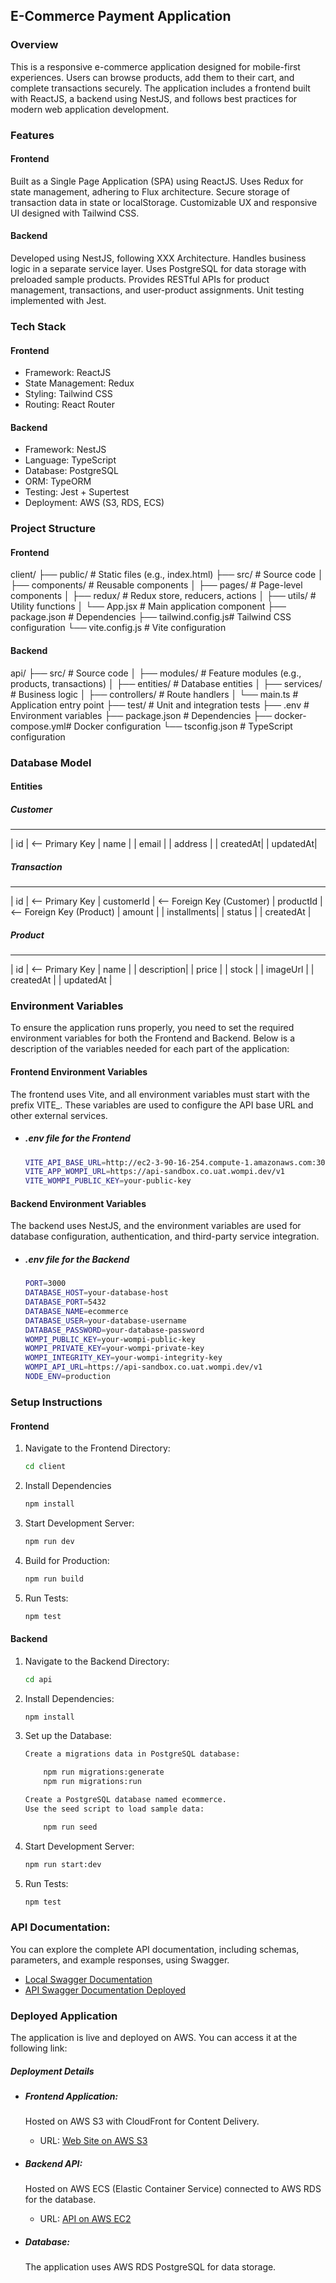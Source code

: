 ## E-Commerce Payment Application

### Overview

This is a responsive e-commerce application designed for mobile-first experiences. Users can browse products, add them to their cart, and complete transactions securely. The application includes a frontend built with ReactJS, a backend using NestJS, and follows best practices for modern web application development.

### Features

#### Frontend

Built as a Single Page Application (SPA) using ReactJS.
Uses Redux for state management, adhering to Flux architecture.
Secure storage of transaction data in state or localStorage.
Customizable UX and responsive UI designed with Tailwind CSS.

#### Backend

Developed using NestJS, following XXX Architecture.
Handles business logic in a separate service layer.
Uses PostgreSQL for data storage with preloaded sample products.
Provides RESTful APIs for product management, transactions, and user-product assignments.
Unit testing implemented with Jest.

### Tech Stack

#### Frontend

* Framework: ReactJS
* State Management: Redux
* Styling: Tailwind CSS
* Routing: React Router

#### Backend

* Framework: NestJS
* Language: TypeScript
* Database: PostgreSQL
* ORM: TypeORM
* Testing: Jest + Supertest
* Deployment: AWS (S3, RDS, ECS)

### Project Structure

#### Frontend

client/
├── public/           # Static files (e.g., index.html)
├── src/              # Source code
│   ├── components/   # Reusable components
│   ├── pages/        # Page-level components
│   ├── redux/        # Redux store, reducers, actions
│   ├── utils/        # Utility functions
│   └── App.jsx       # Main application component
├── package.json      # Dependencies
├── tailwind.config.js# Tailwind CSS configuration
└── vite.config.js    # Vite configuration

#### Backend

api/
├── src/              # Source code
│   ├── modules/      # Feature modules (e.g., products, transactions)
│   ├── entities/     # Database entities
│   ├── services/     # Business logic
│   ├── controllers/  # Route handlers
│   └── main.ts       # Application entry point
├── test/             # Unit and integration tests
├── .env              # Environment variables
├── package.json      # Dependencies
├── docker-compose.yml# Docker configuration
└── tsconfig.json     # TypeScript configuration

### Database Model

#### Entities

##### Customer
---------
| id       | <-- Primary Key
| name     |
| email    |
| address  |
| createdAt|
| updatedAt|

##### Transaction
------------
| id         | <-- Primary Key
| customerId | <-- Foreign Key (Customer)
| productId  | <-- Foreign Key (Product)
| amount     |
| installments|
| status     |
| createdAt  |

##### Product
---------
| id         | <-- Primary Key
| name       |
| description|
| price      |
| stock      |
| imageUrl   |
| createdAt  |
| updatedAt  |

### Environment Variables
To ensure the application runs properly, you need to set the required environment variables for both the Frontend and Backend. Below is a description of the variables needed for each part of the application:

#### Frontend Environment Variables
The frontend uses Vite, and all environment variables must start with the prefix VITE_. These variables are used to configure the API base URL and other external services.

* ##### .env file for the Frontend
    ```bash
    VITE_API_BASE_URL=http://ec2-3-90-16-254.compute-1.amazonaws.com:3000/api
    VITE_APP_WOMPI_URL=https://api-sandbox.co.uat.wompi.dev/v1
    VITE_WOMPI_PUBLIC_KEY=your-public-key

#### Backend Environment Variables
The backend uses NestJS, and the environment variables are used for database configuration, authentication, and third-party service integration.

* ##### .env file for the Backend
    ```bash
    PORT=3000
    DATABASE_HOST=your-database-host
    DATABASE_PORT=5432
    DATABASE_NAME=ecommerce
    DATABASE_USER=your-database-username
    DATABASE_PASSWORD=your-database-password
    WOMPI_PUBLIC_KEY=your-wompi-public-key
    WOMPI_PRIVATE_KEY=your-wompi-private-key
    WOMPI_INTEGRITY_KEY=your-wompi-integrity-key
    WOMPI_API_URL=https://api-sandbox.co.uat.wompi.dev/v1
    NODE_ENV=production

### Setup Instructions

#### Frontend

1. Navigate to the Frontend Directory:
    ```bash
    cd client

2. Install Dependencies
    ```bash
    npm install

3. Start Development Server:
    ```bash
    npm run dev

4. Build for Production:
    ```bash
    npm run build

5. Run Tests:
    ```bash
    npm test

#### Backend

1. Navigate to the Backend Directory:

    ```bash
    cd api

2. Install Dependencies:

    ```bash
    npm install

3. Set up the Database:
    
    ```bash
    Create a migrations data in PostgreSQL database:

        npm run migrations:generate
        npm run migrations:run
    
    Create a PostgreSQL database named ecommerce.
    Use the seed script to load sample data:
    
        npm run seed
    
4. Start Development Server:

    ```bash
    npm run start:dev

5. Run Tests:

    ```bash
    npm test

### API Documentation:

You can explore the complete API documentation, including schemas, parameters, and example responses, using Swagger.

* [Local Swagger Documentation](http://localhost:3000/docs)
* [API Swagger Documentation Deployed](http://ec2-3-90-16-254.compute-1.amazonaws.com:3000/docs)

### Deployed Application

The application is live and deployed on AWS. You can access it at the following link:

##### Deployment Details

* ##### Frontend Application: 
    Hosted on AWS S3 with CloudFront for Content Delivery.
    - URL: [Web Site on AWS S3](http://store-app-test.s3-website-us-east-1.amazonaws.com/.com)

* ##### Backend API: 
    Hosted on AWS ECS (Elastic Container Service) connected to AWS RDS for the database.
    - URL: [API on AWS EC2](
http://ec2-3-90-16-254.compute-1.amazonaws.com:3000/api/products)


* ##### Database:
    The application uses AWS RDS PostgreSQL for data storage.
